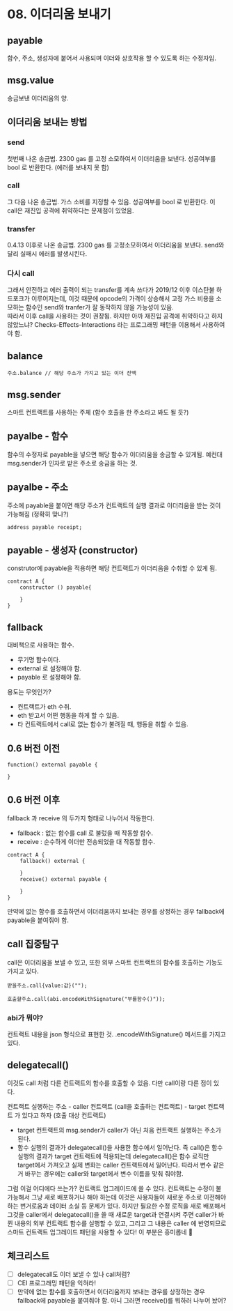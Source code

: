 # 08. 이더리움 보내기

## payable

함수, 주소, 생성자에 붙어서 사용되며 이더와 상호작용 할 수 있도록 하는 수정자임.

## msg.value

송금보낸 이더리움의 양.

## 이더리움 보내는 방법

### send

첫번째 나온 송금법. 2300 gas 를 고정 소모하여서 이더리움을 보낸다. 성공여부를 bool 로 반환한다. (에러를 보내지 못 함)

### call

그 다음 나온 송금법. 가스 소비를 지정할 수 있음. 성공여부를 bool 로 반환한다. 이 call은 재진입 공격에 취약하다는 문제점이 있었음.

### transfer

0.4.13 이후로 나온 송금법. 2300 gas 를 고정소모하여서 이더리움을 보낸다. send와 달리 실패시 에러를 발생시킨다.

### 다시 call

그래서 안전하고 에러 출력이 되는 transfer를 계속 쓰다가 2019/12 이후 이스탄불 하드포크가 이루어지는데, 이것 때문에 opcode의 가격이 상승해서 고정 가스 비용을 소모하는 함수인 send와 tranfer가 잘 동작하지 않을 가능성이 있음.  
따라서 이후 call을 사용하는 것이 권장됨. 하지만 아까 재진입 공격에 취약하다고 하지 않았느냐?
Checks-Effects-Interactions 라는 프로그래밍 패턴을 이용해서 사용하여야 함.

## balance

```
주소.balance // 해당 주소가 가지고 있는 이더 잔액
```

## msg.sender

스마트 컨트랙트를 사용하는 주체 (함수 호출을 한 주소라고 봐도 될 듯?)

## payalbe - 함수

함수의 수정자로 payable을 넣으면 해당 함수가 이더리움을 송금할 수 있게됨. 예컨대 msg.sender가 인자로 받은 주소로 송금을 하는 것.

## payalbe - 주소

주소에 payable을 붙이면 해당 주소가 컨트랙트의 실행 결과로 이더리움을 받는 것이 가능해짐 (정확히 맞나?)

```
address payable receipt;
```

## payable - 생성자 (constructor)

construtor에 payable을 적용하면 해당 컨트랙트가 이더리움을 수취할 수 있게 됨.

```
contract A {
    constructor () payable{

    }
}
```

## fallback

대비책으로 사용하는 함수.

- 무기명 함수이다.
- external 로 설정해야 함.
- payable 로 설정해야 함.

용도는 무엇인가?

- 컨트랙트가 eth 수취.
- eth 받고서 어떤 행동을 하게 할 수 있음.
- 타 컨트랙트에서 call로 없는 함수가 불려질 때, 행동을 취할 수 있음.

## **0.6 버전 이전**

```
function() external payable {

}
```

## **0.6 버전 이후**

fallback 과 receive 의 두가지 형태로 나누어서 작동한다.

- fallback : 없는 함수를 call 로 불렀을 때 작동할 함수.
- receive : 순수하게 이더만 전송되었을 대 작동할 함수.

```
contract A {
    fallback() external {

    }
    receive() external payable {

    }
}
```

만약에 없는 함수를 호출하면서 이더리움까지 보내는 경우를 상정하는 경우 fallback에 payable을 붙여줘야 함.

## call 집중탐구

call은 이더리움을 보낼 수 있고, 또한 외부 스마트 컨트랙트의 함수를 호출하는 기능도 가지고 있다.

```
받을주소.call{value:값}("");
```

```
호출할주소.call(abi.encodeWithSignature("부를함수()"));
```

### abi가 뭐야?

컨트랙트 내용을 json 형식으로 표현한 것. .encodeWithSignature() 메서드를 가지고 있다.

## delegatecall()

이것도 call 처럼 다른 컨트랙트의 함수를 호출할 수 있음. 다만 call이랑 다른 점이 있다.

컨트랙트 실행하는 주소 - caller 컨트랙트 (call을 호출하는 컨트랙트) - target 컨트랙트 가 있다고 하자 (호출 대상 컨트랙트)

- target 컨트랙트의 msg.sender가 caller가 아닌 처음 컨트랙트 실행하는 주소가 된다.
- 함수 실행의 결과가 delegatecall()을 사용한 함수에서 일어난다. 즉 call()은 함수 실행의 결과가 target 컨트랙트에 적용되는데 delegatecall()은 함수 로직만 target에서 가져오고 실제 변화는 caller 컨트랙트에서 일어난다. 따라서 변수 같은거 바꾸는 경우에는 caller와 target에서 변수 이름을 맞춰 줘야함.

그럼 이걸 어디에다 쓰는가? 컨트랙트 업그레이드에 쓸 수 있다. 컨트랙트는 수정이 불가능해서 그냥 새로 배포하거나 해야 하는데 이것은 사용자들이 새로운 주소로 이전해야하는 번거로움과 데이터 소실 등 문제가 있다. 하지만 필요한 수정 로직을 새로 배포해서 그것을 caller에서 delegatecall()을 쓸 때 새로운 target과 연결시켜 주면 caller가 바뀐 내용의 외부 컨트랙트 함수를 실행할 수 있고, 그리고 그 내용은 caller 에 반영되므로 스마트 컨트랙트 업그레이드 패턴을 사용할 수 있다! 이 부분은 흥미롭네 🥸

## 체크리스트

- [ ] delegatecall도 이더 보낼 수 있나 call처럼?
- [ ] CEI 프로그래밍 패턴을 익혀라!
- [ ] 만약에 없는 함수를 호출하면서 이더리움까지 보내는 경우를 상정하는 경우 fallback에 payable을 붙여줘야 함. 아니 그러면 receive()를 뭐하러 나누어 놨어?
